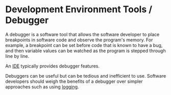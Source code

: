 # Development Environment Tools / Debugger

A debugger is a software tool that allows the software developer to place breakpoints in software code and observe the program's memory.
For example, a breakpoint can be set before code that is known to have a bug, and then variable values can be watched as the program
is stepped through line by line.

An [IDE](../dev-env-tools/ide/) typically provides debugger features.

Debuggers can be useful but can be tedious and inefficient to use.
Software developers should weigh the benefits of a debugger over simpler approaches such as using [logging](../dev-env-tools/logging/).

